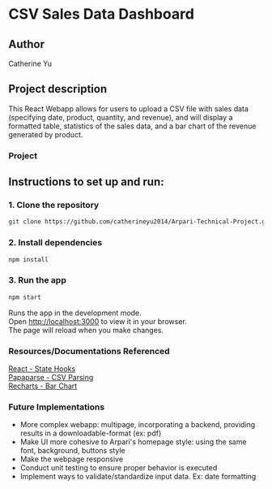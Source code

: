 # CSV Sales Data Dashboard

## Author
Catherine Yu 

## Project description
This React Webapp allows for users to upload a CSV file with sales data (specifying date, product, quantity, and revenue), and will display a formatted table, statistics of the sales data, and a bar chart of the revenue generated by product. 

### Project 

## Instructions to set up and run:

### 1. Clone the repository
```bash
git clone https://github.com/catherineyu2014/Arpari-Technical-Project.git
```
### 2. Install dependencies 
```bash
npm install
```
### 3. Run the app

```bash 
npm start
```
Runs the app in the development mode.\
Open [http://localhost:3000](http://localhost:3000) to view it in your browser.\
The page will reload when you make changes.

### Resources/Documentations Referenced
[React - State Hooks](https://react.dev/reference/react/hooks)\
[Papaparse - CSV Parsing](https://www.papaparse.com/docs#config)\
[Recharts - Bar Chart](https://recharts.github.io/en-US/api/BarChart/)

### Future Implementations 
- More complex webapp: multipage, incorporating a backend, providing results in a downloadable-format (ex: pdf)
- Make UI more cohesive to Arpari's homepage style: using the same font, background, buttons style
- Make the webpage responsive 
- Conduct unit testing to ensure proper behavior is executed
- Implement ways to validate/standardize input data. Ex: date formatting 

